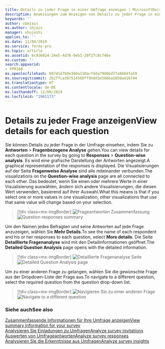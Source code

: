 ```yaml
---
title: Details zu jeder Frage in einer Umfrage anzeigen | MicrosoftDocs
description: Anweisungen zum Anzeigen von Details zu jeder Frage in einer Umfrage
keywords: ''
author: sbmjais
ms.author: shjais
manager: shujoshi
applies_to: ''
ms.date: 11/04/2019
ms.service: forms-pro
ms.topic: article
ms.assetid: 6c936024-24e5-4d76-9eb1-20f27c8c746e
ms.custom: ''
search.appverid:
- FPR160
ms.openlocfilehash: 697d1d7b9e360a130acfdda7908bd77a8604fa59
ms.sourcegitcommit: 2b2ffca387514568ff95dd1e566ba1850a416744
ms.translationtype: HT
ms.contentlocale: de-DE
ms.lasthandoff: 12/09/2019
ms.locfileid: "2901173"
---
```

# <a name="view-details-for-each-question"></a><span data-ttu-id="33ea7-103">Details zu jeder Frage anzeigen</span><span class="sxs-lookup"><span data-stu-id="33ea7-103">View details for each question</span></span>

<span data-ttu-id="33ea7-104">Sie können Details zu jeder Frage in der Umfrage einsehen, indem Sie zu **Antworten** &gt; **Fragenbezogene Analyse** gehen.</span><span class="sxs-lookup"><span data-stu-id="33ea7-104">You can view details for each question in the survey by going to **Responses** &gt; **Question-wise analysis**.</span></span> <span data-ttu-id="33ea7-105">Es wird eine grafische Darstellung der Antworten angezeigt.</span><span class="sxs-lookup"><span data-stu-id="33ea7-105">A graphical representation of the responses is displayed.</span></span> <span data-ttu-id="33ea7-106">Die Visualisierungen auf der Seite **Fragenweise Analyse** sind alle miteinander verbunden.</span><span class="sxs-lookup"><span data-stu-id="33ea7-106">The visualizations on the **Question-wise analysis** page are all connected to each other.</span></span> <span data-ttu-id="33ea7-107">Das bedeutet, wenn Sie einen oder mehrere Werte in einer Visualisierung auswählen, ändern sich andere Visualisierungen, die diesen Wert verwenden, basierend auf Ihrer Auswahl.</span><span class="sxs-lookup"><span data-stu-id="33ea7-107">What this means is that if you select one or more values in one visualization, other visualizations that use that same value will change based on your selection.</span></span>

> [!div class=mx-imgBorder]
> <span data-ttu-id="33ea7-108">![Frageantworten Zusammenfassung](media/ques-responses.png "Zusammenfassung der Antworten auf Fragen")</span><span class="sxs-lookup"><span data-stu-id="33ea7-108">![Question responses summary](media/ques-responses.png "Question responses summary")</span></span>

<span data-ttu-id="33ea7-109">Um den Namen jedes Befragten und seine Antworten auf jede Frage anzuzeigen, wählen Sie **Mehr Details**.</span><span class="sxs-lookup"><span data-stu-id="33ea7-109">To see the name of each respondent and his or her responses to each question, select **More details**.</span></span> <span data-ttu-id="33ea7-110">Die Seite **Detaillierte Fragenanalyse** wird mit den Detailinformationen geöffnet.</span><span class="sxs-lookup"><span data-stu-id="33ea7-110">The **Detailed Question Analysis** page opens with the detailed information.</span></span>

> [!div class=mx-imgBorder]
> <span data-ttu-id="33ea7-111">![Detaillierte Fragenanalyse Seite](media/detail-ques-analysis.png "Detaillierte Seite zur Fragenanalyse")</span><span class="sxs-lookup"><span data-stu-id="33ea7-111">![Detailed Question Analysis page](media/detail-ques-analysis.png "Detailed Question Analysis page")</span></span>

<span data-ttu-id="33ea7-112">Um zu einer anderen Frage zu gelangen, wählen Sie die gewünschte Frage aus der Dropdown-Liste der Frage aus.</span><span class="sxs-lookup"><span data-stu-id="33ea7-112">To navigate to a different question, select the required question from the question drop-down list.</span></span>

> [!div class=mx-imgBorder]
> <span data-ttu-id="33ea7-113">![Navigieren Sie zu einer anderen Frage](media/navigate-ques.png "Zu einer anderen Frage navigieren")</span><span class="sxs-lookup"><span data-stu-id="33ea7-113">![Navigate to a different question](media/navigate-ques.png "Navigate to a different question")</span></span>

### <a name="see-also"></a><span data-ttu-id="33ea7-114">Siehe auch</span><span class="sxs-lookup"><span data-stu-id="33ea7-114">See also</span></span>

[<span data-ttu-id="33ea7-115">Zusammenfassende Informationen für Ihre Umfrage anzeigen</span><span class="sxs-lookup"><span data-stu-id="33ea7-115">View summary information for your survey</span></span>](view-summary-information.md)<br>
[<span data-ttu-id="33ea7-116">Analysieren Sie Einladungen zu Umfragen</span><span class="sxs-lookup"><span data-stu-id="33ea7-116">Analyze survey invitations</span></span>](analyze-survey-invitations.md)<br>
[<span data-ttu-id="33ea7-117">Auswerten von Umfrageantworten</span><span class="sxs-lookup"><span data-stu-id="33ea7-117">Analyze survey responses</span></span>](analyze-survey-responses.md)<br>
[<span data-ttu-id="33ea7-118">Analysieren Sie die Erkenntnisse aus Umfragen</span><span class="sxs-lookup"><span data-stu-id="33ea7-118">Analyze survey insights</span></span>](analyze-survey-insights.md)
